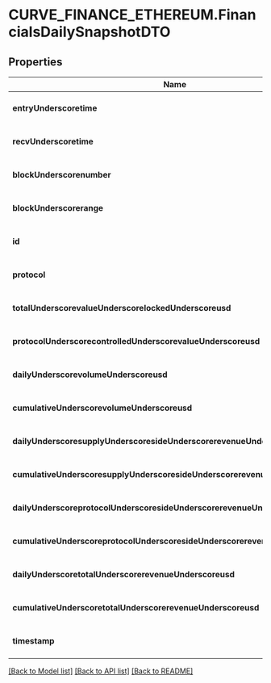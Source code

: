 # CURVE_FINANCE_ETHEREUM.FinancialsDailySnapshotDTO

## Properties
Name | Type | Description | Notes
------------ | ------------- | ------------- | -------------
**entryUnderscoretime** | **string** |  | [optional] [default to null]
**recvUnderscoretime** | **string** |  | [optional] [default to null]
**blockUnderscorenumber** | **integer** |  | [optional] [default to null]
**blockUnderscorerange** | **string** |  | [optional] [default to null]
**id** | **string** |  | [optional] [default to null]
**protocol** | **string** |  | [optional] [default to null]
**totalUnderscorevalueUnderscorelockedUnderscoreusd** | **string** |  | [optional] [default to null]
**protocolUnderscorecontrolledUnderscorevalueUnderscoreusd** | **string** |  | [optional] [default to null]
**dailyUnderscorevolumeUnderscoreusd** | **string** |  | [optional] [default to null]
**cumulativeUnderscorevolumeUnderscoreusd** | **string** |  | [optional] [default to null]
**dailyUnderscoresupplyUnderscoresideUnderscorerevenueUnderscoreusd** | **string** |  | [optional] [default to null]
**cumulativeUnderscoresupplyUnderscoresideUnderscorerevenueUnderscoreusd** | **string** |  | [optional] [default to null]
**dailyUnderscoreprotocolUnderscoresideUnderscorerevenueUnderscoreusd** | **string** |  | [optional] [default to null]
**cumulativeUnderscoreprotocolUnderscoresideUnderscorerevenueUnderscoreusd** | **string** |  | [optional] [default to null]
**dailyUnderscoretotalUnderscorerevenueUnderscoreusd** | **string** |  | [optional] [default to null]
**cumulativeUnderscoretotalUnderscorerevenueUnderscoreusd** | **string** |  | [optional] [default to null]
**timestamp** | **string** |  | [optional] [default to null]

[[Back to Model list]](../README.md#documentation-for-models) [[Back to API list]](../README.md#documentation-for-api-endpoints) [[Back to README]](../README.md)


